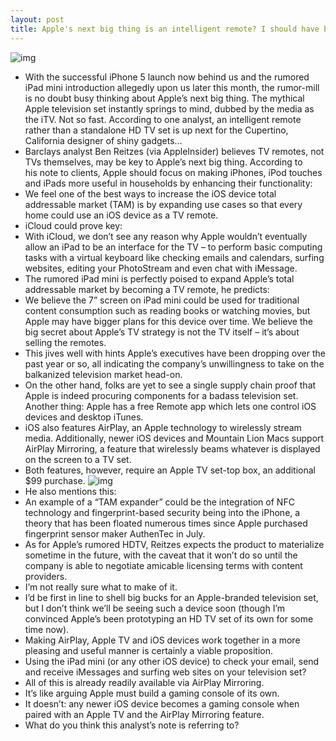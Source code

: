 ```yaml
---
layout: post
title: Apple's next big thing is an intelligent remote? I should have been an analyst.
---
```

![img](http://media.idownloadblog.com/wp-content/uploads/2010/10/TouchPad-Remote-e1287369832423.png)
* With the successful iPhone 5 launch now behind us and the rumored iPad mini introduction allegedly upon us later this month, the rumor-mill is no doubt busy thinking about Apple’s next big thing. The mythical Apple television set instantly springs to mind, dubbed by the media as the iTV. Not so fast. According to one analyst, an intelligent remote rather than a standalone HD TV set is up next for the Cupertino, California designer of shiny gadgets…
* Barclays analyst Ben Reitzes (via AppleInsider) believes TV remotes, not TVs themselves, may be key to Apple’s next big thing. According to his note to clients, Apple should focus on making iPhones, iPod touches and iPads more useful in households by enhancing their functionality:
* We feel one of the best ways to increase the iOS device total addressable market (TAM) is by expanding use cases so that every home could use an iOS device as a TV remote.
* iCloud could prove key:
* With iCloud, we don’t see any reason why Apple wouldn’t eventually allow an iPad to be an interface for the TV – to perform basic computing tasks with a virtual keyboard like checking emails and calendars, surfing websites, editing your PhotoStream and even chat with iMessage.
* The rumored iPad mini is perfectly poised to expand Apple’s total addressable market by becoming a TV remote, he predicts:
* We believe the 7” screen on iPad mini could be used for traditional content consumption such as reading books or watching movies, but Apple may have bigger plans for this device over time. We believe the big secret about Apple’s TV strategy is not the TV itself – it’s about selling the remotes.
* This jives well with hints Apple’s executives have been dropping over the past year or so, all indicating the company’s unwillingness to take on the balkanized television market head-on.
* On the other hand, folks are yet to see a single supply chain proof that Apple is indeed procuring components for a badass television set. Another thing: Apple has a free Remote app which lets one control iOS devices and desktop iTunes.
* iOS also features AirPlay, an Apple technology to wirelessly stream media. Additionally, newer iOS devices and Mountain Lion Macs support AirPlay Mirroring, a feature that wirelessly beams whatever is displayed on the screen to a TV set.
* Both features, however, require an Apple TV set-top box, an additional $99 purchase.
![img](http://media.idownloadblog.com/wp-content/uploads/2012/10/Apple-Remote-illustration.jpg)
* He also mentions this:
* An example of a “TAM expander” could be the integration of NFC technology and fingerprint-based security being into the iPhone, a theory that has been floated numerous times since Apple purchased fingerprint sensor maker AuthenTec in July.
* As for Apple’s rumored HDTV, Reitzes expects the product to materialize sometime in the future, with the caveat that it won’t do so until the company is able to negotiate amicable licensing terms with content providers.
* I’m not really sure what to make of it.
* I’d be first in line to shell big bucks for an Apple-branded television set, but I don’t think we’ll be seeing such a device soon (though I’m convinced Apple’s been prototyping an HD TV set of its own for some time now).
* Making AirPlay, Apple TV and iOS devices work together in a more pleasing and useful manner is certainly a viable proposition.
* Using the iPad mini (or any other iOS device) to check your email, send and receive iMessages and surfing web sites on your television set?
* All of this is already readily available via AirPlay Mirroring.
* It’s like arguing Apple must build a gaming console of its own.
* It doesn’t: any newer iOS device becomes a gaming console when paired with an Apple TV and the AirPlay Mirroring feature.
* What do you think this analyst’s note is referring to?

